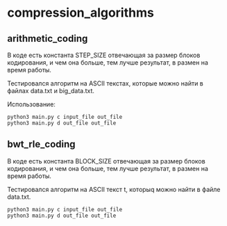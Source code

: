 # compression_algorithms

## arithmetic_coding

В коде есть константа STEP_SIZE отвечающая за размер блоков кодирования, и чем она больше, тем лучше результат, в размен на время работы.

Тестировался алгоритм на ASCII текстах, которые можно найти в файлах data.txt и big_data.txt.

Использование:

```
python3 main.py c input_file out_file
python3 main.py d out_file out_file
```

## bwt_rle_coding

В коде есть константа BLOCK_SIZE отвечающая за размер блоков кодирования, и чем она больше, тем лучше результат, в размен на время работы.

Тестировался алгоритм на ASCII текст t, которыq можно найти в файле data.txt.

```
python3 main.py c input_file out_file
python3 main.py d out_file out_file
```
